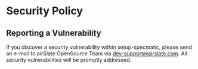 # Security Policy

## Reporting a Vulnerability

If you discover a security vulnerability within setup-specmatic, please send
an e-mail to airSlate OpenSource Team via dev-support@airslate.com.
All security vulnerabilities will be promptly addressed.
